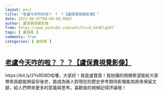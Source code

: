 ```yaml
---
layout: post
title: "老盧今天咋的啦？ ？ ？【盧保貴視覺影像】"
date: 2022-06-07T08:00:09.000Z
author: 盧保貴視覺影像
from: https://www.youtube.com/watch?v=X_Kk4Klgk0Y
tags: [ 盧保貴 ]
comments: True
categories: [ 盧保貴 ]
---
```

<!--1654588809000-->
[老盧今天咋的啦？ ？ ？【盧保貴視覺影像】](https://www.youtube.com/watch?v=X_Kk4Klgk0Y)
------

<div>
https://bit.ly/2YsRD8D哈嘍，大家好！我是盧寶貴！我拍攝的視頻希望能給大家帶來貢獻能夠留存後世，能成為後人對現在的歷史參考期待影像能為將來保留文獻，給人們帶來更多的意義與思考。喜歡我的視頻記得評論哦！
</div>
